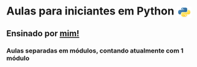 

<body>

 <h1>Aulas para iniciantes em Python 
 <img align="center" alt="Marco-CSS" height="30" width="40" src="https://raw.githubusercontent.com/devicons/devicon/master/icons/python/python-original.svg">
 </h1>
 <h2>Ensinado por <a href="https://github.com/marcosouzabarreto" target="_blank">mim!</a></h2>
 
 <h3>Aulas separadas em módulos, contando atualmente com 1 módulo</h3>

 
</body>
